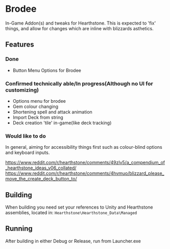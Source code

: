 # Brodee
In-Game Addon(s) and tweaks for Hearthstone. This is expected to 'fix' things, and allow for changes which are inline with blizzards asthetics. 

## Features

### Done
* Button Menu Options for Brodee

### Confirmed technically able/In progress(Although no UI for customizing)
* Options menu for brodee
* Gem colour changing
* Shortening spell and attack animation
* Import Deck from string
* Deck creation 'tile' in-game(like deck tracking)

### Would like to do
In general, aiming for accessibility things first such as colour-blind options and keyboard inputs.

https://www.reddit.com/r/hearthstone/comments/49zlv5/a_compendium_of_hearthstone_ideas_v06_collated/
https://www.reddit.com/r/hearthstone/comments/4hvmuo/blizzard_please_move_the_create_deck_button_to/


## Building
When building you need set your references to Unity and Hearthstone assemblies, located in: `Hearthstone\Hearthstone_Data\Managed`

## Running
After building in either Debug or Release, run from Launcher.exe


